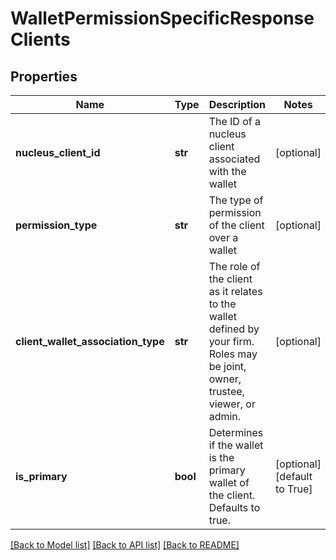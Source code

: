 # WalletPermissionSpecificResponseClients

## Properties
Name | Type | Description | Notes
------------ | ------------- | ------------- | -------------
**nucleus_client_id** | **str** | The ID of a nucleus client associated with the wallet | [optional] 
**permission_type** | **str** | The type of permission of the client over a wallet | [optional] 
**client_wallet_association_type** | **str** | The role of the client as it relates to the wallet defined by your firm. Roles may be joint, owner, trustee, viewer, or admin. | [optional] 
**is_primary** | **bool** | Determines if the wallet is the primary wallet of the client. Defaults to true. | [optional] [default to True]

[[Back to Model list]](../README.md#documentation-for-models) [[Back to API list]](../README.md#documentation-for-api-endpoints) [[Back to README]](../README.md)


